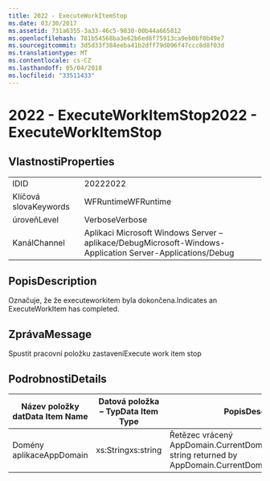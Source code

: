 ```yaml
---
title: 2022 - ExecuteWorkItemStop
ms.date: 03/30/2017
ms.assetid: 731a6355-3a33-46c5-9830-00b44a665812
ms.openlocfilehash: 781b54568ba3e62b6ed6f75913ca9eb0bf0b49e7
ms.sourcegitcommit: 3d5d33f384eeba41b2dff79d096f47ccc8d8f03d
ms.translationtype: MT
ms.contentlocale: cs-CZ
ms.lasthandoff: 05/04/2018
ms.locfileid: "33511433"
---
```

# <a name="2022---executeworkitemstop"></a><span data-ttu-id="706ac-102">2022 - ExecuteWorkItemStop</span><span class="sxs-lookup"><span data-stu-id="706ac-102">2022 - ExecuteWorkItemStop</span></span>
## <a name="properties"></a><span data-ttu-id="706ac-103">Vlastnosti</span><span class="sxs-lookup"><span data-stu-id="706ac-103">Properties</span></span>  
  
|||  
|-|-|  
|<span data-ttu-id="706ac-104">ID</span><span class="sxs-lookup"><span data-stu-id="706ac-104">ID</span></span>|<span data-ttu-id="706ac-105">2022</span><span class="sxs-lookup"><span data-stu-id="706ac-105">2022</span></span>|  
|<span data-ttu-id="706ac-106">Klíčová slova</span><span class="sxs-lookup"><span data-stu-id="706ac-106">Keywords</span></span>|<span data-ttu-id="706ac-107">WFRuntime</span><span class="sxs-lookup"><span data-stu-id="706ac-107">WFRuntime</span></span>|  
|<span data-ttu-id="706ac-108">úroveň</span><span class="sxs-lookup"><span data-stu-id="706ac-108">Level</span></span>|<span data-ttu-id="706ac-109">Verbose</span><span class="sxs-lookup"><span data-stu-id="706ac-109">Verbose</span></span>|  
|<span data-ttu-id="706ac-110">Kanál</span><span class="sxs-lookup"><span data-stu-id="706ac-110">Channel</span></span>|<span data-ttu-id="706ac-111">Aplikaci Microsoft Windows Server – aplikace/Debug</span><span class="sxs-lookup"><span data-stu-id="706ac-111">Microsoft-Windows-Application Server-Applications/Debug</span></span>|  
  
## <a name="description"></a><span data-ttu-id="706ac-112">Popis</span><span class="sxs-lookup"><span data-stu-id="706ac-112">Description</span></span>  
 <span data-ttu-id="706ac-113">Označuje, že že executeworkitem byla dokončena.</span><span class="sxs-lookup"><span data-stu-id="706ac-113">Indicates an ExecuteWorkItem has completed.</span></span>  
  
## <a name="message"></a><span data-ttu-id="706ac-114">Zpráva</span><span class="sxs-lookup"><span data-stu-id="706ac-114">Message</span></span>  
 <span data-ttu-id="706ac-115">Spustit pracovní položku zastavení</span><span class="sxs-lookup"><span data-stu-id="706ac-115">Execute work item stop</span></span>  
  
## <a name="details"></a><span data-ttu-id="706ac-116">Podrobnosti</span><span class="sxs-lookup"><span data-stu-id="706ac-116">Details</span></span>  
  
|<span data-ttu-id="706ac-117">Název položky dat</span><span class="sxs-lookup"><span data-stu-id="706ac-117">Data Item Name</span></span>|<span data-ttu-id="706ac-118">Datová položka – Typ</span><span class="sxs-lookup"><span data-stu-id="706ac-118">Data Item Type</span></span>|<span data-ttu-id="706ac-119">Popis</span><span class="sxs-lookup"><span data-stu-id="706ac-119">Description</span></span>|  
|--------------------|--------------------|-----------------|  
|<span data-ttu-id="706ac-120">Domény aplikace</span><span class="sxs-lookup"><span data-stu-id="706ac-120">AppDomain</span></span>|<span data-ttu-id="706ac-121">xs:String</span><span class="sxs-lookup"><span data-stu-id="706ac-121">xs:string</span></span>|<span data-ttu-id="706ac-122">Řetězec vrácený AppDomain.CurrentDomain.FriendlyName.</span><span class="sxs-lookup"><span data-stu-id="706ac-122">The string returned by AppDomain.CurrentDomain.FriendlyName.</span></span>|

